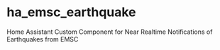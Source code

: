 # ha_emsc_earthquake
Home Assistant Custom Component for Near Realtime Notifications of Earthquakes from EMSC

